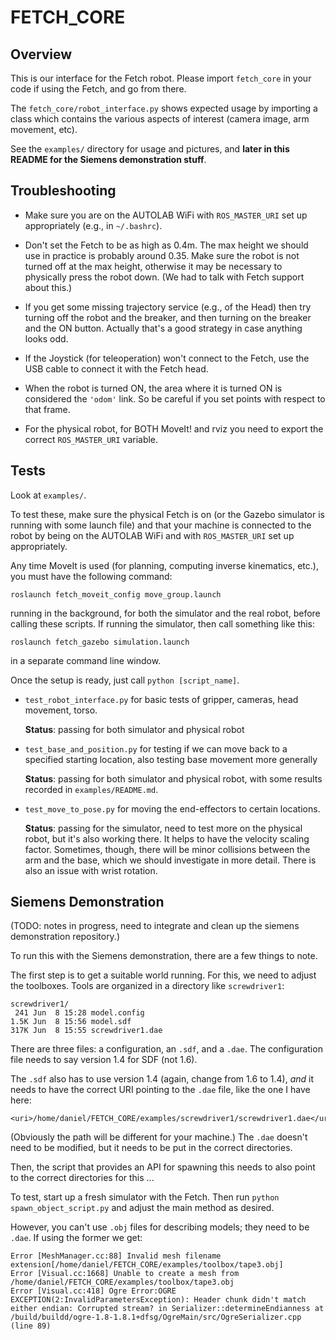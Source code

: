 # FETCH_CORE


## Overview

This is our interface for the Fetch robot. Please import `fetch_core` in your
code if using the Fetch, and go from there.

The `fetch_core/robot_interface.py` shows expected usage by importing a class
which contains the various aspects of interest (camera image, arm movement,
etc).

See the `examples/` directory for usage and pictures, and **later in this README
for the Siemens demonstration stuff**.


## Troubleshooting

- Make sure you are on the AUTOLAB WiFi with `ROS_MASTER_URI` set up
  appropriately (e.g., in `~/.bashrc`).

- Don't set the Fetch to be as high as 0.4m. The max height we should use in
  practice is probably around 0.35. Make sure the robot is not turned off at the
  max height, otherwise it may be necessary to physically press the robot down.
  (We had to talk with Fetch support about this.)

- If you get some missing trajectory service (e.g., of the Head) then try
  turning off the robot and the breaker, and then turning on the breaker and the
  ON button. Actually that's a good strategy in case anything looks odd.

- If the Joystick (for teleoperation) won't connect to the Fetch, use the USB
  cable to connect it with the Fetch head.

- When the robot is turned ON, the area where it is turned ON is considered the
  `'odom'` link. So be careful if you set points with respect to that frame.

- For the physical robot, for BOTH MoveIt! and rviz you need to export the
  correct `ROS_MASTER_URI` variable.

## Tests

Look at `examples/`.

To test these, make sure the physical Fetch is on (or the Gazebo simulator is
running with some launch file) and that your machine is connected to the robot
by being on the AUTOLAB WiFi and with `ROS_MASTER_URI` set up appropriately.

Any time MoveIt is used (for planning, computing inverse kinematics, etc.), you
must have the following command:

```
roslaunch fetch_moveit_config move_group.launch
```

running in the background, for both the simulator and the real robot, before
calling these scripts. If running the simulator, then call something like this:

```
roslaunch fetch_gazebo simulation.launch
```

in a separate command line window.

Once the setup is ready, just call `python [script_name]`.

- `test_robot_interface.py` for basic tests of gripper, cameras, head movement,
  torso.

  **Status**: passing for both simulator and physical robot

- `test_base_and_position.py` for testing if we can move back to a specified
  starting location, also testing base movement more generally

  **Status**: passing for both simulator and physical robot, with some results
  recorded in `examples/README.md`.

- `test_move_to_pose.py` for moving the end-effectors to certain locations.

  **Status**: passing for the simulator, need to test more on the physical
  robot, but it's also working there. It helps to have the velocity scaling
  factor. Sometimes, though, there will be minor collisions between the arm and
  the base, which we should investigate in more detail. There is also an issue
  with wrist rotation.



## Siemens Demonstration

(TODO: notes in progress, need to integrate and clean up the siemens
demonstration repository.)

To run this with the Siemens demonstration, there are a few things to note.

The first step is to get a suitable world running. For this, we need to adjust
the toolboxes. Tools are organized in a directory like `screwdriver1`:

```
screwdriver1/
 241 Jun  8 15:28 model.config
1.5K Jun  8 15:56 model.sdf
317K Jun  8 15:55 screwdriver1.dae
```

There are three files: a configuration, an `.sdf`, and a `.dae`. The
configuration file needs to say version 1.4 for SDF (not 1.6). 

The `.sdf` also has to use version 1.4 (again, change from 1.6 to 1.4), *and*
it needs to have the correct URI pointing to the `.dae` file, like the one I
have here:

```
<uri>/home/daniel/FETCH_CORE/examples/screwdriver1/screwdriver1.dae</uri>
```

(Obviously the path will be different for your machine.) The `.dae` doesn't need
to be modified, but it needs to be put in the correct directories.

Then, the script that provides an API for spawning this needs to also point to
the correct directories for this ...

To test, start up a fresh simulator with the Fetch. Then run `python
spawn_object_script.py` and adjust the main method as desired.

However, you can't use `.obj` files for describing models; they need to be
`.dae`. If using the former we get:

```
Error [MeshManager.cc:88] Invalid mesh filename extension[/home/daniel/FETCH_CORE/examples/toolbox/tape3.obj] 
Error [Visual.cc:1668] Unable to create a mesh from /home/daniel/FETCH_CORE/examples/toolbox/tape3.obj
Error [Visual.cc:418] Ogre Error:OGRE EXCEPTION(2:InvalidParametersException): Header chunk didn't match either endian: Corrupted stream? in Serializer::determineEndianness at /build/buildd/ogre-1.8-1.8.1+dfsg/OgreMain/src/OgreSerializer.cpp (line 89)
```
